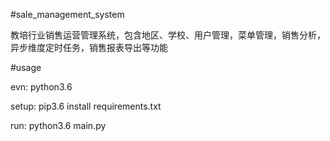 #sale_management_system

 教培行业销售运营管理系统，包含地区、学校、用户管理，菜单管理，销售分析，异步维度定时任务，销售报表导出等功能

#usage 

evn: python3.6

setup: pip3.6 install requirements.txt

run: python3.6 main.py
